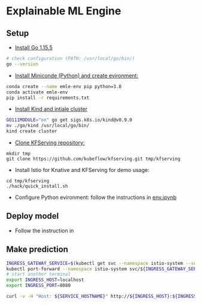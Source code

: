 # Explainable ML Engine

## Setup
* [Install Go 1.15.5 ](https://golang.org/doc/install)
```bash
# check configuration (PATH: /usr/local/go/bin/)
go --version
```
* [Install Miniconde (Python) and create evironment:](https://docs.conda.io/projects/conda/en/latest/user-guide/install/index.html#regular-installation)
```bash
conda create --name emle-env pip python=3.8
conda activate emle-env
pip install -r requirements.txt
```
* [Install Kind and intiale cluster](https://kind.sigs.k8s.io/docs/user/quick-start/) 
```bash
GO111MODULE="on" go get sigs.k8s.io/kind@v0.9.0
mv ./go/kind /usr/local/go/bin/
kind create cluster
```

* [Clone KFServing repository:](https://github.com/kubeflow/kfserving)
```
mkdir tmp
git clone https://github.com/kubeflow/kfserving.git tmp/kfserving

```

* Install Istio for Knative and KFServing for demo usage:

```
cd tmp/kfserving
./hack/quick_install.sh
```

* Configure Python evironment: follow the instructions in [env.ipynb](./env.ipynb)



## Deploy model

* Follow the instruction in 

## Make prediction

```bash
INGRESS_GATEWAY_SERVICE=$(kubectl get svc --namespace istio-system --selector="app=istio-ingressgateway" --output jsonpath='{.items[0].metadata.name}')
kubectl port-forward --namespace istio-system svc/${INGRESS_GATEWAY_SERVICE} 8080:80
# start another terminal
export INGRESS_HOST=localhost
export INGRESS_PORT=8080
```

``` bash
curl -v -H "Host: ${SERVICE_HOSTNAME}" http://${INGRESS_HOST}:${INGRESS_PORT}/v1/models/sklearn-iris:predict -d @./docs/samples/sklearn/iris-input.json`
```